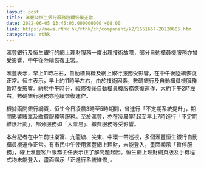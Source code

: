 ```yaml
---
layout: post
title: 滙豐及恒生銀行服務陸續恢復正常
date: 2022-06-05 13:45:03.000000000 +08:00
link: https://news.rthk.hk/rthk/ch/component/k2/1651657-20220605.htm
categories: rthk
---
```


滙豐銀行及恒生銀行的網上理財服務一度出現技術故障，部分自動櫃員機服務亦曾受影響，中午後陸續恢復正常。

滙豐表示，早上11時左右，自動櫃員機及網上銀行服務受影響，在中午後陸續恢復正常。恒生表示，早上約11時半左右，由於技術因素，數碼銀行及自動櫃員機服務暫時受影響。約於中午時分，經修復後自動櫃員機服務恢復運作，大約下午2時左右，數碼銀行服務亦陸續恢復運作。

根據兩間銀行網頁，恒生今日凌晨3時至5時期間，曾進行「不定期系統提升」，期間影響賬單及繳費服務等服務。至於滙豐，亦在凌晨1時起至早上7時進行「不定期維護計劃」，部分服務如「入票易」、繳費服務等受影響。

本台記者在中午前往樂富、九龍塘、尖東、中環一帶巡視，多個滙豐恒生銀行自動櫃員機運作正常。有市民中午使用滙豐網上理財，未能登入，畫面顯示「暫停服務」，線上滙豐客戶服務主任表示正了解問題起因。恒生網上理財網頁版及手機程式均未能登入，畫面顯示「正進行系統維修」。
